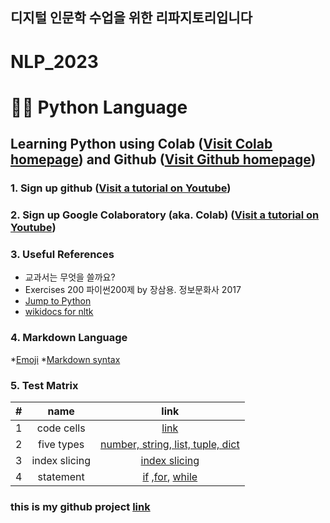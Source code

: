 디지털 인문학 수업을 위한 리파지토리입니다
----

# NLP_2023

# 🐹🍦 **Python Language**

## **Learning Python** using **Colab** ([Visit Colab homepage](https://colab.research.google.com/?utm_source=scs-index)) and **Github** ([Visit Github homepage](https://github.com/))

### **1. Sign up github** ([Visit a tutorial on Youtube](https://www.youtube.com/watch?v=c-NikCpec7U))
### **2. Sign up Google Colaboratory** (aka. Colab) ([Visit a tutorial on Youtube](https://www.youtube.com/watch?v=2X_EU18OeYM))

### **3. Useful References**
- 교과서는 무엇을 쓸까요?
- Exercises 200 파이썬200제 by 장삼용. 정보문화사 2017
- [Jump to Python](https://wikidocs.net/book/1)
- [wikidocs for nltk](https://wikidocs.net/21667)

### **4. Markdown Language**
*[Emoji](https://gist.github.com/rxaviers/7360908)
*[Markdown syntax](https://www.markdownguide.org/basic-syntax/)

### **5. Test Matrix**

| # | name | link |
|:--:|:--:|:--:|
| 1 | code cells| [link](https://github.com/LemonVein/NLP_2023/blob/main/1_CodeCells_Basic.ipynb) |
| 2 | five types | [number, string, list, tuple, dict](https://github.com/LemonVein/NLP_2023/blob/main/CodeCells_Basic__ipynb의_사본.ipynb) |
| 3 | index slicing | [index slicing](https://github.com/LemonVein/NLP_2023/blob/main/3_Indexing_Slicing.ipynb) |
| 4 | statement | [if]() ,[for](https://github.com/LemonVein/NLP_2023/blob/main/3_Indexing_Slicing.ipynb), [while]() |

### **this is my github project [link](https://github.com/LemonVein/NLP_2023)**

